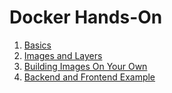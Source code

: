 # Docker Hands-On

1. [Basics](/basic_hands_on)
2. [Images and Layers](/images_layers_hands_on)
3. [Building Images On Your Own](/building_own_image_hands_on)
3. [Backend and Frontend Example](/backend_frontend_comb_hands_on)
